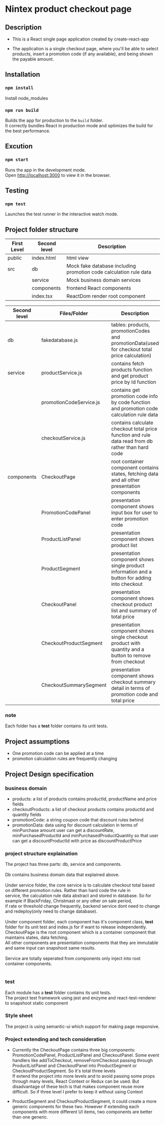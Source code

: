 Nintex product checkout page
===================

Description
-----------
- This is a React single page application created by create-react-app

- The application is a single checkout page, where you'll be able to select products, insert a promotion code (if any available), and being shown the payable amount.

## Installation

### `npm install`
Install node_modules

### `npm run build`
Builds the app for production to the `build` folder.<br>
It correctly bundles React in production mode and optimizes the build for the best performance.

## Excution

### `npm start`
Runs the app in the development mode.<br>
Open [http://localhost:3000](http://localhost:3000) to view it in the browser.

## Testing

### `npm test`
Launches the test runner in the interactive watch mode.<br>

## Project folder structure

| First Level   | Second level        |  Description                                                            |
| ------------- | ------------------- | ------------------------------------------------------------------------|
| public        | index.html          |  html view                                                              |
| src           | db                  |  Mock fake database including promotion code calculation rule data      |
|               | service             |  Mock business domain services                                          |
|               | components          |  frontend React components                                              |
|               | index.tsx           |  ReactDom render root component                                         |


| Second level        |  Files/Folder             | Description                                                                                             |
| ------------------- | --------------------------|---------------------------------------------------------------------------------------------------------|
| db                  | fakedatabase.js           | tables: products, promotionCodes and promotionData(used for checkout total price calculation)           |
| service             | productService.js         | contains fetch products function and get product price by Id function                                   |
|                     | promotionCodeService.js   | contains get promotion code info by code function and promotion code calculation rule data              |
|                     | checkoutService.js        | contains calculate checkout total price function and rule data read from db rather than hard code       |
| components          | CheckoutPage              | root container component contains states, fetching data and all other presentation components           |
|                     | PromotionCodePanel        | presentation component shows input box for user to enter promotion code                                 |
|                     | ProductListPanel          | presentation component shows product list                                                               |
|                     | ProductSegment            | presentation component shows single product information and a button for adding into checkout           |
|                     | CheckoutPanel             | presentation component shows checkout product list and summary of total price                           |
|                     | CheckoutProductSegment    | presentation component shows single checkout product with quantity and a button to remove from checkout |
|                     | CheckoutSummarySegment    | presentation component shows checkout summary detail in terms of promotion code and total price         |

### note
Each folder has a __test__ folder contains its unit tests.<br>

## Project assumptions

  - One promotion code can be applied at a time
  - promotion calculation rules are frequently changing

## Project Design specification
    
### business domain

- products: a list of products contains productId, productName and price fields
- checkoutProducts: a list of checkout products contains productId and quantity fields
- promotionCode: a string coupon code that discount rules behind
- promotionData: data using for discount calculation in terms of minPurchase amount user can get a discountRate, minPurchasedProductId and minPurchasedProductQuantity so that user can get a discountProductId with price as discountProductPrice

### project structure explaination

The project has three parts: db, service and components.<br>
<br>
Db contains business domain data that explained above.<br>
<br>
Under service folder, the core service is to calculate checkout total based on different promotion rules. Rather than hard code the rule in<br>
service, the calculation rule data abstract and stored in database. So for example if BlackFriday, Christmast or any other on sale period,<br>
if rate or threshold change frequently, backend service dont need to change and redeploy(only need to change database).<br>
<br>
Under component folder, each component has it's component class, __test__ folder for its unit test and index.js for if want to release independently.<br>
CheckoutPage is the root component which is a container component that maintains states, data fetching.<br>
All other components are presentation components that they are immutable and same input can snapshoot same results.<br>
<br>
Service are totally seperated from components only inject into root container components.<br>
<br>

### test

Each module has a __test__ folder contains its unit tests.<br>
The project test framework using jest and enzyme and react-test-renderer to snapshoot static component

### Style sheet
The project is using semantic-ui which support for making page responsive.


### Project extending and tech consideration

- Currently the CheckoutPage contains three big components: PromotionCodePanel, ProductListPanel and CheckoutPanel.
  Some event handlers like addToCheckout, removeFromCheckout passing through ProductListPanel and CheckoutPanel into
  ProductSegment or CheckoutProductSegment. So it's total three levels<br>
  If extend the project into more levels and to avoid passing some props through many levels, React Context or Redux
  can be used. But disadvantage of these tech is that makes component reuse more difficult. So if three level I prefer
  to keep it without using Context

- ProductSegment and CheckoutProductSegment, it could create a more generic components for these two. However if extending
  each components with more different UI items, two components are better than one generic.




